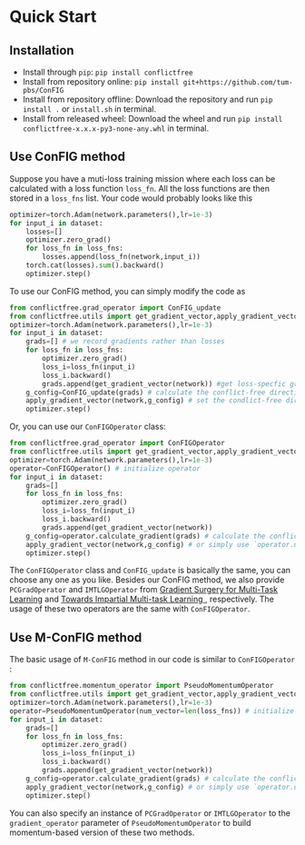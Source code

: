 # Quick Start

## Installation

* Install through `pip`: `pip install conflictfree`
* Install from repository online: `pip install git+https://github.com/tum-pbs/ConFIG`
* Install from repository offline: Download the repository and run `pip install .` or `install.sh` in terminal.
* Install from released wheel: Download the wheel and run `pip install conflictfree-x.x.x-py3-none-any.whl` in terminal.

## Use ConFIG method

Suppose you have a muti-loss training mission where each loss can be calculated with a loss function `loss_fn`. All the loss functions are then stored in a `loss_fns` list. Your code would probably looks like this

```python
optimizer=torch.Adam(network.parameters(),lr=1e-3)
for input_i in dataset:
    losses=[]
    optimizer.zero_grad()
    for loss_fn in loss_fns:
        losses.append(loss_fn(network,input_i))
    torch.cat(losses).sum().backward()
    optimizer.step()
```

To use our ConFIG method, you can simply modify the code as

```python
from conflictfree.grad_operator import ConFIG_update
from conflictfree.utils import get_gradient_vector,apply_gradient_vector
optimizer=torch.Adam(network.parameters(),lr=1e-3)
for input_i in dataset:
    grads=[] # we record gradients rather than losses
    for loss_fn in loss_fns:
    	optimizer.zero_grad()
    	loss_i=loss_fn(input_i)
        loss_i.backward()
        grads.append(get_gradient_vector(network)) #get loss-specfic gradient
    g_config=ConFIG_update(grads) # calculate the conflict-free direction
    apply_gradient_vector(network,g_config) # set the condlict-free direction to the network
    optimizer.step()
```

Or, you can use our `ConFIGOperator` class:

```python
from conflictfree.grad_operator import ConFIGOperator
from conflictfree.utils import get_gradient_vector,apply_gradient_vector
optimizer=torch.Adam(network.parameters(),lr=1e-3)
operator=ConFIGOperator() # initialize operator
for input_i in dataset:
    grads=[]
    for loss_fn in loss_fns:
    	optimizer.zero_grad()
    	loss_i=loss_fn(input_i)
        loss_i.backward()
        grads.append(get_gradient_vector(network))
    g_config=operator.calculate_gradient(grads) # calculate the conflict-free direction
    apply_gradient_vector(network,g_config) # or simply use `operator.update_gradient(network,grads)` to calculate and set the condlict-free direction to the network
    optimizer.step()
```

The `ConFIGOperator` class and `ConFIG_update` is basically the same, you can choose any one as you like. Besides our ConFIG method, we also provide `PCGradOperator` and `IMTLGOperator` from [Gradient Surgery for Multi-Task Learning](https://arxiv.org/abs/2001.06782) and [Towards Impartial Multi-task Learning ](https://openreview.net/forum?id=IMPnRXEWpvr), respectively. The usage of these two operators are the same with `ConFIGOperator`.

## Use M-ConFIG method

The basic usage of `M-ConFIG` method in our code is similar to `ConFIGOperator` :

```python
from conflictfree.momentum_operator import PseudoMomentumOperator
from conflictfree.utils import get_gradient_vector,apply_gradient_vector
optimizer=torch.Adam(network.parameters(),lr=1e-3)
operator=PseudoMomentumOperator(num_vector=len(loss_fns)) # initialize operator, the only difference here is we need to specify the number of gradient vectors.
for input_i in dataset:
    grads=[]
    for loss_fn in loss_fns:
    	optimizer.zero_grad()
    	loss_i=loss_fn(input_i)
        loss_i.backward()
        grads.append(get_gradient_vector(network))
    g_config=operator.calculate_gradient(grads) # calculate the conflict-free direction
    apply_gradient_vector(network,g_config) # or simply use `operator.update_gradient(network,grads)` to calculate and set the condlict-free direction to the network
    optimizer.step()
```

You can also specify an instance of `PCGradOperator` or `IMTLGOperator` to the `gradient_operator` parameter of `PseudoMomentumOperator` to build momentum-based version of these two methods.